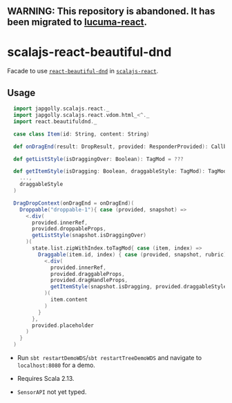 ## WARNING: This repository is abandoned. It has been migrated to [lucuma-react](https://github.com/gemini-hlsw/lucuma-react).

# scalajs-react-beautiful-dnd

Facade to use [`react-beautiful-dnd`](https://github.com/atlassian/react-beautiful-dnd) in [`scalajs-react`](https://github.com/japgolly/scalajs-react).

## Usage

```scala
  import japgolly.scalajs.react._
  import japgolly.scalajs.react.vdom.html_<^._
  import react.beautifuldnd._

  case class Item(id: String, content: String)

  def onDragEnd(result: DropResult, provided: ResponderProvided): Callback = ???

  def getListStyle(isDraggingOver: Boolean): TagMod = ???

  def getItemStyle(isDragging: Boolean, draggableStyle: TagMod): TagMod = TagMod(
    ...,
    draggableStyle
  )

  DragDropContext(onDragEnd = onDragEnd)(
    Droppable("droppable-1"){ case (provided, snapshot) =>
      <.div(
        provided.innerRef, 
        provided.droppableProps,
        getListStyle(snapshot.isDraggingOver)
      )(
        state.list.zipWithIndex.toTagMod{ case (item, index) =>
          Draggable(item.id, index) { case (provided, snapshot, rubric) =>
            <.div(
              provided.innerRef,                       
              provided.draggableProps, 
              provided.dragHandleProps,
              getItemStyle(snapshot.isDragging, provided.draggableStyle)
            )(
              item.content
            )
          }
        },
        provided.placeholder
      )
    }
  )   
```

- Run `sbt restartDemoWDS`/`sbt restartTreeDemoWDS` and navigate to `localhost:8080` for a demo.

- Requires Scala 2.13.

- `SensorAPI` not yet typed.